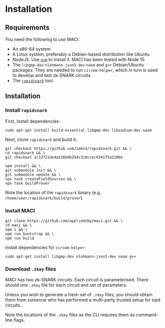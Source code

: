 # Installation

## Requirements

You need the following to use MACI:

- An x86-64 system
- A Linux system, preferably a Debian-based distribution like Ubuntu
- NodeJS. Use [`nvm`](https://github.com/nvm-sh/nvm) to install it. MACI has
  been tested with Node 15.
- The `libgmp-dev` `nlohmann-json3-dev` `nasm` and `g++` Debian/Ubuntu
  packages. They are needed to run `circom-helper`, which in turn is used to
  develop and test zk-SNARK circuits.
- The [`rapidsnark`](https://github.com/iden3/rapidsnark) tool.


## Installation

### Install `rapidsnark`

First, install dependencies:

```
sudo apt-get install build-essential libgmp-dev libsodium-dev nasm
```

Next, clone `rapidsnark` and build it:

```
git checkout https://github.com/iden3/rapidsnark.git && \
cd rapidsnark && \
git checkout 1c13721de4a316b0b254c310ccec9341f5e2208e

npm install && \
git submodule init && \
git submodule update && \
npx task createFieldSources && \
npx task buildProver
```

Note the location of the `rapidsnark` binary (e.g.
`/home/user/rapidsnark/build/prover`).

### Install MACI

```
git clone https://github.com/appliedzkp/maci.git && \
cd maci && \
npm i && \
npm run bootstrap && \
npm run build
```

Install dependencies for `circom-helper`:

```
sudo apt-get install libgmp-dev nlohmann-json3-dev nasm g++
```

### Download `.zkey` files

MACI has two zk-SNARK circuits. Each circuit is parameterised. There should one
`.zkey` file for each circuit and set of parameters.

Unless you wish to generate a fresh set of `.zkey` files, you should obtain
them from someone who has performed a multi-party trusted setup for said
circuits..

Note the locations of the `.zkey` files as the CLI requires them as
command-line flags.
